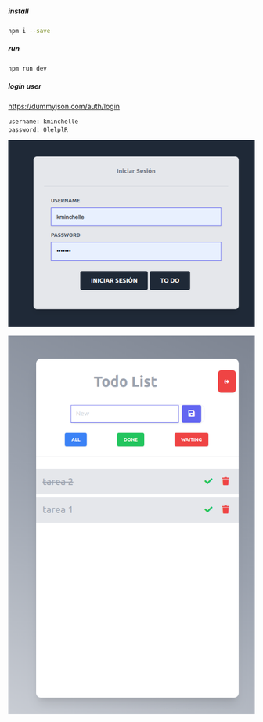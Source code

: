 ##### install
```sh
npm i --save
```

##### run
```sh
npm run dev
```

##### login user

https://dummyjson.com/auth/login

```sh
username: kminchelle
password: 0lelplR
```

![login](https://github.com/crmarin/react_todo/blob/main/src/assets/login.png)

![todo](https://github.com/crmarin/react_todo/blob/main/src/assets/todo.png)

